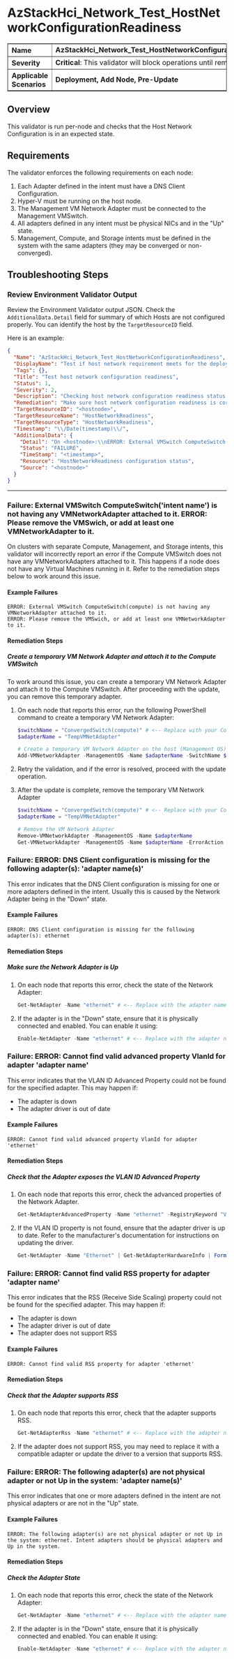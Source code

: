 # AzStackHci_Network_Test_HostNetworkConfigurationReadiness

<table border="1" cellpadding="6" cellspacing="0" style="border-collapse:collapse; margin-bottom:1em;">
  <tr>
    <th style="text-align:left; width: 180px;">Name</th>
    <td><strong>AzStackHci_Network_Test_HostNetworkConfigurationReadiness</strong></td>
  </tr>
  <tr>
    <th style="text-align:left; width: 180px;">Severity</th>
    <td><strong>Critical</strong>: This validator will block operations until remediated.</td>
  </tr>
  <tr>
    <th style="text-align:left;">Applicable Scenarios</th>
    <td><strong>Deployment, Add Node, Pre-Update</strong></td>
  </tr>
</table>

## Overview

This validator is run per-node and checks that the Host Network Configuration is in an expected state.

## Requirements

The validator enforces the following requirements on each node:

1. Each Adapter defined in the intent must have a DNS Client Configuration.
2. Hyper-V must be running on the host node.
3. The Management VM Network Adapter must be connected to the Management VMSwitch.
4. All adapters defined in any intent must be physical NICs and in the "Up" state.
5. Management, Compute, and Storage intents must be defined in the system with the same adapters (they may be converged or non-converged).

## Troubleshooting Steps

### Review Environment Validator Output

Review the Environment Validator output JSON. Check the `AdditionalData.Detail` field for summary of which Hosts are not configured properly. You can identify the host by the `TargetResourceID` field.

Here is an example:

```json
{
  "Name": "AzStackHci_Network_Test_HostNetworkConfigurationReadiness",
  "DisplayName": "Test if host network requirement meets for the deployment on all servers",
  "Tags": {},
  "Title": "Test host network configuration readiness",
  "Status": 1,
  "Severity": 2,
  "Description": "Checking host network configuration readiness status on <hostnode>",
  "Remediation": "Make sure host network configuration readiness is correct. Review detail message to find out the issue.",
  "TargetResourceID": "<hostnode>",
  "TargetResourceName": "HostNetworkReadiness",
  "TargetResourceType": "HostNetworkReadiness",
  "Timestamp": "\\/Date(timestamp)\\/",
  "AdditionalData": {
    "Detail": "On <hostnode>:\\nERROR: External VMSwitch ComputeSwitch(compute) is not having any VMNetworkAdapter attached to it.\\nERROR: Please remove the VMSwich, or add at least one VMNetworkAdapter to it.\\nPASS: DNS Client configuration has valid data for all adapters defined in intent\\nPASS: Hyper-V is running correctly on the system\\nPASS: External VMSwitch ConvergedSwitch(Management) have 2 VMNetworkAdapter(s) attached to it\\nPASS: At least 1 VMSwitch is having the network adapter defined in the management intent\\nPASS: All adapters defined in intent are physical NICs and Up in the system\\nPASS: Intent Management is already defined in the system with same adapter(s)\\nPASS: Intent Compute is already defined in the system with same adapter(s)\\nPASS: Intent Storage is already defined in the system with same adapter(s)",
    "Status": "FAILURE",
    "TimeStamp": "<timestamp>",
    "Resource": "HostNetworkReadiness configuration status",
    "Source": "<hostnode>"
  }
}
```

---

### Failure: External VMSwitch ComputeSwitch('intent name') is not having any VMNetworkAdapter attached to it. ERROR: Please remove the VMSwich, or add at least one VMNetworkAdapter to it.

On clusters with separate Compute, Management, and Storage intents, this validator will incorrectly report an error if the Compute VMSwitch does not have any VMNetworkAdapters attached to it. This happens if a node does not have any Virtual Machines running in it. Refer to the remediation steps below to work around this issue.

#### Example Failures

```text
ERROR: External VMSwitch ComputeSwitch(compute) is not having any VMNetworkAdapter attached to it.
ERROR: Please remove the VMSwich, or add at least one VMNetworkAdapter to it.
```

#### Remediation Steps

##### Create a temporary VM Network Adapter and attach it to the Compute VMSwitch

To work around this issue, you can create a temporary VM Network Adapter and attach it to the Compute VMSwitch. After proceeding with the update, you can remove this temporary adapter.

1. On each node that reports this error, run the following PowerShell command to create a temporary VM Network Adapter:

   ```powershell
   $switchName = "ConvergedSwitch(compute)" # <-- Replace with your Compute VMSwitch name (refer to error message)
   $adapterName = "TempVMNetAdapter"

   # Create a temporary VM Network Adapter on the host (Management OS)
   Add-VMNetworkAdapter -ManagementOS -Name $adapterName -SwitchName $switchName
   ```

2. Retry the validation, and if the error is resolved, proceed with the update operation.

3. After the update is complete, remove the temporary VM Network Adapter

   ```powershell
   $switchName = "ConvergedSwitch(compute)" # <-- Replace with your Compute VMSwitch name (refer to error message)
   $adapterName = "TempVMNetAdapter"

   # Remove the VM Network Adapter
   Remove-VMNetworkAdapter -ManagementOS -Name $adapterName
   Get-VMNetworkAdapter -ManagementOS -Name $adapterName -ErrorAction SilentlyContinue
   ```

### Failure: ERROR: DNS Client configuration is missing for the following adapter(s): 'adapter name(s)'

This error indicates that the DNS Client configuration is missing for one or more adapters defined in the intent. Usually this is caused by the Network Adapter being in the "Down" state.

#### Example Failures

```text
ERROR: DNS Client configuration is missing for the following adapter(s): ethernet
```

#### Remediation Steps

##### Make sure the Network Adapter is Up

1. On each node that reports this error, check the state of the Network Adapter:

   ```powershell
   Get-NetAdapter -Name "ethernet" # <-- Replace with the adapter name from the error message
   ```

2. If the adapter is in the "Down" state, ensure that it is physically connected and enabled. You can enable it using:
   ```powershell
   Enable-NetAdapter -Name "ethernet" # <-- Replace with the adapter name from the error message
   ```

### Failure: ERROR: Cannot find valid advanced property VlanId for adapter 'adapter name'

This error indicates that the VLAN ID Advanced Property could not be found for the specified adapter. This may happen if:

- The adapter is down
- The adapter driver is out of date

#### Example Failures

```text
ERROR: Cannot find valid advanced property VlanId for adapter 'ethernet'
```

#### Remediation Steps

##### Check that the Adapter exposes the VLAN ID Advanced Property

1. On each node that reports this error, check the advanced properties of the Network Adapter.
   ```powershell
   Get-NetAdapterAdvancedProperty -Name "ethernet" -RegistryKeyword "VlanId" # <-- Replace with the adapter name from the error message
   ```
2. If the VLAN ID property is not found, ensure that the adapter driver is up to date. Refer to the manufacturer's documentation for instructions on updating the driver.
   ```powershell
   Get-NetAdapter -Name "Ethernet" | Get-NetAdapterHardwareInfo | Format-List #< -- Replace with the adapter name from the error message
   ```

### Failure: ERROR: Cannot find valid RSS property for adapter 'adapter name'

This error indicates that the RSS (Receive Side Scaling) property could not be found for the specified adapter. This may happen if:

- The adapter is down
- The adapter driver is out of date
- The adapter does not support RSS

#### Example Failures

```text
ERROR: Cannot find valid RSS property for adapter 'ethernet'
```

#### Remediation Steps

##### Check that the Adapter supports RSS

1. On each node that reports this error, check that the adapter supports RSS.

   ```powershell
   Get-NetAdapterRss -Name "ethernet" # <-- Replace with the adapter name from the error message
   ```

2. If the adapter does not support RSS, you may need to replace it with a compatible adapter or update the driver to a version that supports RSS.

### Failure: ERROR: The following adapter(s) are not physical adapter or not Up in the system: 'adapter name(s)'

This error indicates that one or more adapters defined in the intent are not physical adapters or are not in the "Up" state.

#### Example Failures

```text
ERROR: The following adapter(s) are not physical adapter or not Up in the system: ethernet. Intent adapters should be physical adapters and Up in the system.
```

#### Remediation Steps

##### Check the Adapter State

1. On each node that reports this error, check the state of the Network Adapter:
   ```powershell
   Get-NetAdapter -Name "ethernet" # <-- Replace with the adapter name from the error message
   ```
2. If the adapter is in the "Down" state, ensure that it is physically connected and enabled. You can enable it using:
   ```powershell
   Enable-NetAdapter -Name "ethernet" # <-- Replace with the adapter name from the error message
   ```
